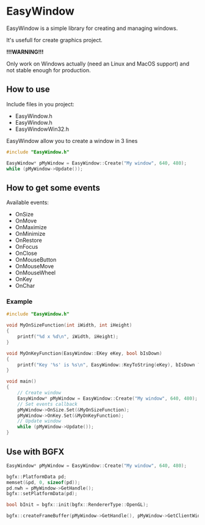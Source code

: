 # EasyWindow

EasyWindow is a simple library for creating and managing windows.

It's usefull for create graphics project.

__!!!WARNING!!!__

Only work on Windows actually (need an Linux and MacOS support) and not stable enough for production.

## How to use
Include files in you project:
 * EasyWindow.h
 * EasyWindow.h
 * EasyWindowWin32.h
 
 
EasyWindow allow you to create a window in 3 lines

``` c++
#include "EasyWindow.h"

EasyWindow* pMyWindow = EasyWindow::Create("My window", 640, 480);
while (pMyWindow->Update());
```

## How to get some events

Available events:
 * OnSize
 * OnMove
 * OnMaximize
 * OnMinimize
 * OnRestore
 * OnFocus
 * OnClose
 * OnMouseButton
 * OnMouseMove
 * OnMouseWheel
 * OnKey
 * OnChar
 
 ### Example
 
``` c++
#include "EasyWindow.h"

void MyOnSizeFunction(int iWidth, int iHeight)
{
	printf("%d x %d\n", iWidth, iHeight);
}

void MyOnKeyFunction(EasyWindow::EKey eKey, bool bIsDown)
{
	printf("Key '%s' is %s\n", EasyWindow::KeyToString(eKey), bIsDown ? "down" : "up");
}

void main()
{
	// Create window
	EasyWindow* pMyWindow = EasyWindow::Create("My window", 640, 480);
	// Set events callback
	pMyWindow->OnSize.Set(&MyOnSizeFunction);
	pMyWindow->OnKey.Set(&MyOnKeyFunction);
	// Update window
	while (pMyWindow->Update());
}
```

## Use with BGFX

```c++
EasyWindow* pMyWindow = EasyWindow::Create("My window", 640, 480);

bgfx::PlatformData pd;
memset(&pd, 0, sizeof(pd));
pd.nwh = pMyWindow->GetHandle();
bgfx::setPlatformData(pd);

bool bInit = bgfx::init(bgfx::RendererType::OpenGL);

bgfx::createFrameBuffer(pMyWindow->GetHandle(), pMyWindow->GetClientWidth(), pMyWindow->GetClientHeight());
```

